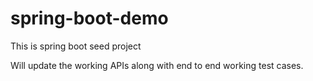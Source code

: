 # spring-boot-demo
This is spring boot seed project

Will update the working APIs
along with end to end working test cases.
